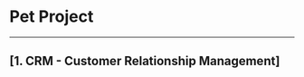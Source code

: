 # Pet Project #

---

## [1. CRM - Customer Relationship Management] ##

<!-- ## [2. CRM] ##

## [3. Cozastore] ##

## [4. Osahaneat] ##

## [5. Booking] ##

## [6. Movie] ##

## [7. Real Estate] ##

## [8. Food Delivery Order] ##

## [9. Book Store Management] ##

## [10. Chat App] ## -->

